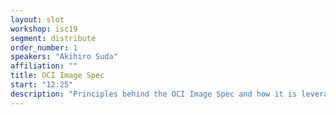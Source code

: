 ```yaml
---
layout: slot
workshop: isc19
segment: distribute
order_number: 1
speakers: "Akihiro Suda"
affiliation: ""
title: OCI Image Spec
start: "12:25"
description: "Principles behind the OCI Image Spec and how it is leveraged."
---
```

